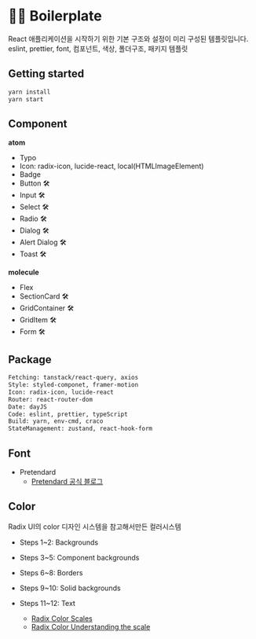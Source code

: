 # 👨‍💻 Boilerplate

React 애플리케이션을 시작하기 위한 기본 구조와 설정이 미리 구성된 템플릿입니다. <br>
eslint, prettier, font, 컴포넌트, 색상, 폴더구조, 패키지 템플릿

## Getting started

```sh
yarn install
yarn start
```

## Component

**atom**

- Typo
- Icon: radix-icon, lucide-react, local(HTMLImageElement)
- Badge
- Button 🛠️
- Input 🛠️
- Select 🛠️
- Radio 🛠️
- Dialog 🛠️
- Alert Dialog 🛠️
- Toast 🛠️

**molecule**

- Flex
- SectionCard 🛠️
- GridContainer 🛠️
- GridItem 🛠️
- Form 🛠️

## Package

```sh
Fetching: tanstack/react-query, axios
Style: styled-componet, framer-motion
Icon: radix-icon, lucide-react
Router: react-router-dom
Date: dayJS
Code: eslint, prettier, typeScript
Build: yarn, env-cmd, craco
StateManagement: zustand, react-hook-form
```

## Font

- Pretendard
  - [Pretendard 공식 블로그](https://cactus.tistory.com/306)

## Color

Radix UI의 color 디자인 시스템을 참고해서만든 컬러시스템

- Steps 1~2: Backgrounds
- Steps 3~5: Component backgrounds
- Steps 6~8: Borders
- Steps 9~10: Solid backgrounds
- Steps 11~12: Text

  - [Radix Color Scales](https://www.radix-ui.com/colors/docs/palette-composition/scales)
  - [Radix Color Understanding the scale](https://www.radix-ui.com/colors/docs/palette-composition/understanding-the-scale#steps-35-component-backgrounds)
